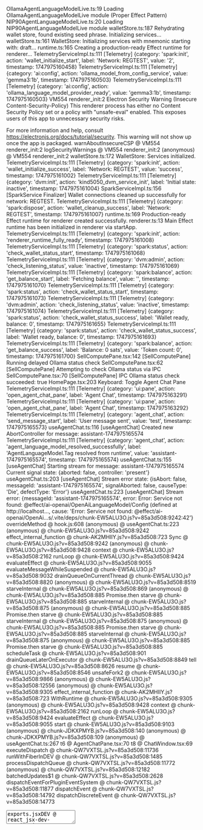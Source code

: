OllamaAgentLanguageModelLive.ts:19 Loading OllamaAgentLanguageModelLive module (Proper Effect Pattern)
NIP90AgentLanguageModelLive.ts:20 Loading NIP90AgentLanguageModelLive module
walletStore.ts:187 Rehydrating wallet store, found existing seed phrase. Initializing services...
walletStore.ts:161 WalletStore: Initializing services with mnemonic starting with: draft...
runtime.ts:165 Creating a production-ready Effect runtime for renderer...
TelemetryServiceImpl.ts:111 [Telemetry] {category: 'spark:init', action: 'wallet_initialize_start', label: 'Network: REGTEST', value: '2', timestamp: 1747975160458}
TelemetryServiceImpl.ts:111 [Telemetry] {category: 'ai:config', action: 'ollama_model_from_config_service', value: 'gemma3:1b', timestamp: 1747975160503}
TelemetryServiceImpl.ts:111 [Telemetry] {category: 'ai:config', action: 'ollama_language_model_provider_ready', value: 'gemma3:1b', timestamp: 1747975160503}
VM554 renderer_init:2 Electron Security Warning (Insecure Content-Security-Policy) This renderer process has either no Content Security
  Policy set or a policy with "unsafe-eval" enabled. This exposes users of
  this app to unnecessary security risks.

For more information and help, consult
https://electronjs.org/docs/tutorial/security.
This warning will not show up
once the app is packaged.
warnAboutInsecureCSP @ VM554 renderer_init:2
logSecurityWarnings @ VM554 renderer_init:2
(anonymous) @ VM554 renderer_init:2
walletStore.ts:172 WalletStore: Services initialized.
TelemetryServiceImpl.ts:111 [Telemetry] {category: 'spark:init', action: 'wallet_initialize_success', label: 'Network: REGTEST', value: 'success', timestamp: 1747975161002}
TelemetryServiceImpl.ts:111 [Telemetry] {category: 'dvm:init', action: 'kind5050_dvm_service_init', label: 'Initial state: inactive', timestamp: 1747975161004}
SparkServiceImpl.ts:156 [SparkService Finalizer] Wallet connections cleaned up successfully for network: REGTEST.
TelemetryServiceImpl.ts:111 [Telemetry] {category: 'spark:dispose', action: 'wallet_cleanup_success', label: 'Network: REGTEST', timestamp: 1747975161007}
runtime.ts:169 Production-ready Effect runtime for renderer created successfully.
renderer.ts:13 Main Effect runtime has been initialized in renderer via startApp.
TelemetryServiceImpl.ts:111 [Telemetry] {category: 'spark:init', action: 'renderer_runtime_fully_ready', timestamp: 1747975161008}
TelemetryServiceImpl.ts:111 [Telemetry] {category: 'spark:status', action: 'check_wallet_status_start', timestamp: 1747975161068}
TelemetryServiceImpl.ts:111 [Telemetry] {category: 'dvm:admin', action: 'check_listening_status', value: 'inactive', timestamp: 1747975161069}
TelemetryServiceImpl.ts:111 [Telemetry] {category: 'spark:balance', action: 'get_balance_start', label: 'Fetching balance', value: '', timestamp: 1747975161070}
TelemetryServiceImpl.ts:111 [Telemetry] {category: 'spark:status', action: 'check_wallet_status_start', timestamp: 1747975161073}
TelemetryServiceImpl.ts:111 [Telemetry] {category: 'dvm:admin', action: 'check_listening_status', value: 'inactive', timestamp: 1747975161074}
TelemetryServiceImpl.ts:111 [Telemetry] {category: 'spark:status', action: 'check_wallet_status_success', label: 'Wallet ready, balance: 0', timestamp: 1747975161655}
TelemetryServiceImpl.ts:111 [Telemetry] {category: 'spark:status', action: 'check_wallet_status_success', label: 'Wallet ready, balance: 0', timestamp: 1747975161693}
TelemetryServiceImpl.ts:111 [Telemetry] {category: 'spark:balance', action: 'get_balance_success', label: 'Balance: 0 sats', value: 'Token count: 0', timestamp: 1747975161700}
SellComputePane.tsx:142 [SellComputePane] Running delayed Ollama status check
SellComputePane.tsx:62 [SellComputePane] Attempting to check Ollama status via IPC
SellComputePane.tsx:70 [SellComputePane] IPC Ollama status check succeeded: true
HomePage.tsx:203 Keyboard: Toggle Agent Chat Pane
TelemetryServiceImpl.ts:111 [Telemetry] {category: 'ui:pane', action: 'open_agent_chat_pane', label: 'Agent Chat', timestamp: 1747975163291}
TelemetryServiceImpl.ts:111 [Telemetry] {category: 'ui:pane', action: 'open_agent_chat_pane', label: 'Agent Chat', timestamp: 1747975163292}
TelemetryServiceImpl.ts:111 [Telemetry] {category: 'agent_chat', action: 'send_message_start', label: 'User message sent', value: 'test', timestamp: 1747975165573}
useAgentChat.ts:116 [useAgentChat] Created new AbortController for message: assistant-1747975165574
TelemetryServiceImpl.ts:111 [Telemetry] {category: 'agent_chat', action: 'agent_language_model_resolved_successfully', label: 'AgentLanguageModel.Tag resolved from runtime', value: 'assistant-1747975165574', timestamp: 1747975165574}
useAgentChat.ts:155 [useAgentChat] Starting stream for message: assistant-1747975165574 Current signal state: {aborted: false, controller: 'present'}
useAgentChat.ts:203 [useAgentChat] Stream error state: {isAbort: false, messageId: 'assistant-1747975165574', signalAborted: false, causeType: 'Die', defectType: 'Error'}
useAgentChat.ts:223 [useAgentChat] Stream error: {messageId: 'assistant-1747975165574', error: Error: Service not found: @effect/ai-openai/OpenAiLanguageModel/Config (defined at http://localhost…, cause: 'Error: Service not found: @effect/ai-openai/OpenAi…s/.vite/deps/chunk-EW5ALU3O.js?v=85a3d508:9242:42'}
overrideMethod @ hook.js:608
(anonymous) @ useAgentChat.ts:223
(anonymous) @ chunk-EW5ALU3O.js?v=85a3d508:9242
effect_internal_function @ chunk-AK2MHIIY.js?v=85a3d508:723
Sync @ chunk-EW5ALU3O.js?v=85a3d508:9242
(anonymous) @ chunk-EW5ALU3O.js?v=85a3d508:9428
context @ chunk-EW5ALU3O.js?v=85a3d508:2162
runLoop @ chunk-EW5ALU3O.js?v=85a3d508:9424
evaluateEffect @ chunk-EW5ALU3O.js?v=85a3d508:9055
evaluateMessageWhileSuspended @ chunk-EW5ALU3O.js?v=85a3d508:9032
drainQueueOnCurrentThread @ chunk-EW5ALU3O.js?v=85a3d508:8820
(anonymous) @ chunk-EW5ALU3O.js?v=85a3d508:8519
starveInternal @ chunk-EW5ALU3O.js?v=85a3d508:869
(anonymous) @ chunk-EW5ALU3O.js?v=85a3d508:885
Promise.then
starve @ chunk-EW5ALU3O.js?v=85a3d508:885
starveInternal @ chunk-EW5ALU3O.js?v=85a3d508:875
(anonymous) @ chunk-EW5ALU3O.js?v=85a3d508:885
Promise.then
starve @ chunk-EW5ALU3O.js?v=85a3d508:885
starveInternal @ chunk-EW5ALU3O.js?v=85a3d508:875
(anonymous) @ chunk-EW5ALU3O.js?v=85a3d508:885
Promise.then
starve @ chunk-EW5ALU3O.js?v=85a3d508:885
starveInternal @ chunk-EW5ALU3O.js?v=85a3d508:875
(anonymous) @ chunk-EW5ALU3O.js?v=85a3d508:885
Promise.then
starve @ chunk-EW5ALU3O.js?v=85a3d508:885
scheduleTask @ chunk-EW5ALU3O.js?v=85a3d508:901
drainQueueLaterOnExecutor @ chunk-EW5ALU3O.js?v=85a3d508:8849
tell @ chunk-EW5ALU3O.js?v=85a3d508:8626
resume @ chunk-EW5ALU3O.js?v=85a3d508:8546
unsafeFork2 @ chunk-EW5ALU3O.js?v=85a3d508:9866
(anonymous) @ chunk-EW5ALU3O.js?v=85a3d508:12556
(anonymous) @ chunk-EW5ALU3O.js?v=85a3d508:9305
effect_internal_function @ chunk-AK2MHIIY.js?v=85a3d508:723
WithRuntime @ chunk-EW5ALU3O.js?v=85a3d508:9305
(anonymous) @ chunk-EW5ALU3O.js?v=85a3d508:9428
context @ chunk-EW5ALU3O.js?v=85a3d508:2162
runLoop @ chunk-EW5ALU3O.js?v=85a3d508:9424
evaluateEffect @ chunk-EW5ALU3O.js?v=85a3d508:9055
start @ chunk-EW5ALU3O.js?v=85a3d508:9103
(anonymous) @ chunk-JDKXPMYB.js?v=85a3d508:140
(anonymous) @ chunk-JDKXPMYB.js?v=85a3d508:109
(anonymous) @ useAgentChat.ts:267
t6 @ AgentChatPane.tsx:70
t8 @ ChatWindow.tsx:69
executeDispatch @ chunk-QW7VXTSL.js?v=85a3d508:11736
runWithFiberInDEV @ chunk-QW7VXTSL.js?v=85a3d508:1485
processDispatchQueue @ chunk-QW7VXTSL.js?v=85a3d508:11772
(anonymous) @ chunk-QW7VXTSL.js?v=85a3d508:12182
batchedUpdates$1 @ chunk-QW7VXTSL.js?v=85a3d508:2628
dispatchEventForPluginEventSystem @ chunk-QW7VXTSL.js?v=85a3d508:11877
dispatchEvent @ chunk-QW7VXTSL.js?v=85a3d508:14792
dispatchDiscreteEvent @ chunk-QW7VXTSL.js?v=85a3d508:14773
<textarea>
exports.jsxDEV @ react_jsx-dev-runtime.js?v=85a3d508:250
Textarea @ textarea.tsx:7
react-stack-bottom-frame @ chunk-QW7VXTSL.js?v=85a3d508:17424
renderWithHooks @ chunk-QW7VXTSL.js?v=85a3d508:4206
updateFunctionComponent @ chunk-QW7VXTSL.js?v=85a3d508:6619
beginWork @ chunk-QW7VXTSL.js?v=85a3d508:7654
runWithFiberInDEV @ chunk-QW7VXTSL.js?v=85a3d508:1485
performUnitOfWork @ chunk-QW7VXTSL.js?v=85a3d508:10868
workLoopSync @ chunk-QW7VXTSL.js?v=85a3d508:10728
renderRootSync @ chunk-QW7VXTSL.js?v=85a3d508:10711
performWorkOnRoot @ chunk-QW7VXTSL.js?v=85a3d508:10330
performSyncWorkOnRoot @ chunk-QW7VXTSL.js?v=85a3d508:11635
flushSyncWorkAcrossRoots_impl @ chunk-QW7VXTSL.js?v=85a3d508:11536
processRootScheduleInMicrotask @ chunk-QW7VXTSL.js?v=85a3d508:11558
(anonymous) @ chunk-QW7VXTSL.js?v=85a3d508:11649
<Textarea>
exports.jsxDEV @ react_jsx-dev-runtime.js?v=85a3d508:250
ChatWindow @ ChatWindow.tsx:99
react-stack-bottom-frame @ chunk-QW7VXTSL.js?v=85a3d508:17424
renderWithHooks @ chunk-QW7VXTSL.js?v=85a3d508:4206
updateFunctionComponent @ chunk-QW7VXTSL.js?v=85a3d508:6619
beginWork @ chunk-QW7VXTSL.js?v=85a3d508:7654
runWithFiberInDEV @ chunk-QW7VXTSL.js?v=85a3d508:1485
performUnitOfWork @ chunk-QW7VXTSL.js?v=85a3d508:10868
workLoopSync @ chunk-QW7VXTSL.js?v=85a3d508:10728
renderRootSync @ chunk-QW7VXTSL.js?v=85a3d508:10711
performWorkOnRoot @ chunk-QW7VXTSL.js?v=85a3d508:10330
performSyncWorkOnRoot @ chunk-QW7VXTSL.js?v=85a3d508:11635
flushSyncWorkAcrossRoots_impl @ chunk-QW7VXTSL.js?v=85a3d508:11536
processRootScheduleInMicrotask @ chunk-QW7VXTSL.js?v=85a3d508:11558
(anonymous) @ chunk-QW7VXTSL.js?v=85a3d508:11649
<ChatWindow>
exports.jsxDEV @ react_jsx-dev-runtime.js?v=85a3d508:250
ChatContainer @ ChatContainer.tsx:64
react-stack-bottom-frame @ chunk-QW7VXTSL.js?v=85a3d508:17424
renderWithHooks @ chunk-QW7VXTSL.js?v=85a3d508:4206
updateFunctionComponent @ chunk-QW7VXTSL.js?v=85a3d508:6619
beginWork @ chunk-QW7VXTSL.js?v=85a3d508:7654
runWithFiberInDEV @ chunk-QW7VXTSL.js?v=85a3d508:1485
performUnitOfWork @ chunk-QW7VXTSL.js?v=85a3d508:10868
workLoopSync @ chunk-QW7VXTSL.js?v=85a3d508:10728
renderRootSync @ chunk-QW7VXTSL.js?v=85a3d508:10711
performWorkOnRoot @ chunk-QW7VXTSL.js?v=85a3d508:10330
performSyncWorkOnRoot @ chunk-QW7VXTSL.js?v=85a3d508:11635
flushSyncWorkAcrossRoots_impl @ chunk-QW7VXTSL.js?v=85a3d508:11536
processRootScheduleInMicrotask @ chunk-QW7VXTSL.js?v=85a3d508:11558
(anonymous) @ chunk-QW7VXTSL.js?v=85a3d508:11649
<ChatContainer>
exports.jsxDEV @ react_jsx-dev-runtime.js?v=85a3d508:250
AgentChatPane @ AgentChatPane.tsx:116
react-stack-bottom-frame @ chunk-QW7VXTSL.js?v=85a3d508:17424
renderWithHooks @ chunk-QW7VXTSL.js?v=85a3d508:4206
updateFunctionComponent @ chunk-QW7VXTSL.js?v=85a3d508:6619
beginWork @ chunk-QW7VXTSL.js?v=85a3d508:7654
runWithFiberInDEV @ chunk-QW7VXTSL.js?v=85a3d508:1485
performUnitOfWork @ chunk-QW7VXTSL.js?v=85a3d508:10868
workLoopSync @ chunk-QW7VXTSL.js?v=85a3d508:10728
renderRootSync @ chunk-QW7VXTSL.js?v=85a3d508:10711
performWorkOnRoot @ chunk-QW7VXTSL.js?v=85a3d508:10330
performSyncWorkOnRoot @ chunk-QW7VXTSL.js?v=85a3d508:11635
flushSyncWorkAcrossRoots_impl @ chunk-QW7VXTSL.js?v=85a3d508:11536
processRootScheduleInMicrotask @ chunk-QW7VXTSL.js?v=85a3d508:11558
(anonymous) @ chunk-QW7VXTSL.js?v=85a3d508:11649
<AgentChatPane>
exports.jsxDEV @ react_jsx-dev-runtime.js?v=85a3d508:250
t12 @ PaneManager.tsx:130
PaneManager @ PaneManager.tsx:73
react-stack-bottom-frame @ chunk-QW7VXTSL.js?v=85a3d508:17424
renderWithHooks @ chunk-QW7VXTSL.js?v=85a3d508:4206
updateFunctionComponent @ chunk-QW7VXTSL.js?v=85a3d508:6619
beginWork @ chunk-QW7VXTSL.js?v=85a3d508:7654
runWithFiberInDEV @ chunk-QW7VXTSL.js?v=85a3d508:1485
performUnitOfWork @ chunk-QW7VXTSL.js?v=85a3d508:10868
workLoopSync @ chunk-QW7VXTSL.js?v=85a3d508:10728
renderRootSync @ chunk-QW7VXTSL.js?v=85a3d508:10711
performWorkOnRoot @ chunk-QW7VXTSL.js?v=85a3d508:10330
performSyncWorkOnRoot @ chunk-QW7VXTSL.js?v=85a3d508:11635
flushSyncWorkAcrossRoots_impl @ chunk-QW7VXTSL.js?v=85a3d508:11536
processRootScheduleInMicrotask @ chunk-QW7VXTSL.js?v=85a3d508:11558
(anonymous) @ chunk-QW7VXTSL.js?v=85a3d508:11649
<PaneManager>
exports.jsxDEV @ react_jsx-dev-runtime.js?v=85a3d508:250
HomePage @ HomePage.tsx:249
react-stack-bottom-frame @ chunk-QW7VXTSL.js?v=85a3d508:17424
renderWithHooksAgain @ chunk-QW7VXTSL.js?v=85a3d508:4281
renderWithHooks @ chunk-QW7VXTSL.js?v=85a3d508:4217
updateFunctionComponent @ chunk-QW7VXTSL.js?v=85a3d508:6619
beginWork @ chunk-QW7VXTSL.js?v=85a3d508:7654
runWithFiberInDEV @ chunk-QW7VXTSL.js?v=85a3d508:1485
performUnitOfWork @ chunk-QW7VXTSL.js?v=85a3d508:10868
workLoopSync @ chunk-QW7VXTSL.js?v=85a3d508:10728
renderRootSync @ chunk-QW7VXTSL.js?v=85a3d508:10711
performWorkOnRoot @ chunk-QW7VXTSL.js?v=85a3d508:10330
performSyncWorkOnRoot @ chunk-QW7VXTSL.js?v=85a3d508:11635
flushSyncWorkAcrossRoots_impl @ chunk-QW7VXTSL.js?v=85a3d508:11536
processRootScheduleInMicrotask @ chunk-QW7VXTSL.js?v=85a3d508:11558
(anonymous) @ chunk-QW7VXTSL.js?v=85a3d508:11649
<HomePage>
exports.jsx @ chunk-D3OMFVKC.js?v=85a3d508:250
(anonymous) @ @tanstack_react-router.js?v=85a3d508:4337
mountMemo @ chunk-QW7VXTSL.js?v=85a3d508:5052
useMemo @ chunk-QW7VXTSL.js?v=85a3d508:16513
exports.useMemo @ chunk-5LFKFUIN.js?v=85a3d508:915
MatchInnerImpl @ @tanstack_react-router.js?v=85a3d508:4334
react-stack-bottom-frame @ chunk-QW7VXTSL.js?v=85a3d508:17424
renderWithHooks @ chunk-QW7VXTSL.js?v=85a3d508:4206
updateFunctionComponent @ chunk-QW7VXTSL.js?v=85a3d508:6619
updateSimpleMemoComponent @ chunk-QW7VXTSL.js?v=85a3d508:6528
updateMemoComponent @ chunk-QW7VXTSL.js?v=85a3d508:6482
beginWork @ chunk-QW7VXTSL.js?v=85a3d508:7915
runWithFiberInDEV @ chunk-QW7VXTSL.js?v=85a3d508:1485
performUnitOfWork @ chunk-QW7VXTSL.js?v=85a3d508:10868
workLoopSync @ chunk-QW7VXTSL.js?v=85a3d508:10728
renderRootSync @ chunk-QW7VXTSL.js?v=85a3d508:10711
performWorkOnRoot @ chunk-QW7VXTSL.js?v=85a3d508:10330
performSyncWorkOnRoot @ chunk-QW7VXTSL.js?v=85a3d508:11635
flushSyncWorkAcrossRoots_impl @ chunk-QW7VXTSL.js?v=85a3d508:11536
processRootScheduleInMicrotask @ chunk-QW7VXTSL.js?v=85a3d508:11558
(anonymous) @ chunk-QW7VXTSL.js?v=85a3d508:11649
<MatchInnerImpl>
exports.jsx @ chunk-D3OMFVKC.js?v=85a3d508:250
MatchImpl @ @tanstack_react-router.js?v=85a3d508:4274
react-stack-bottom-frame @ chunk-QW7VXTSL.js?v=85a3d508:17424
renderWithHooksAgain @ chunk-QW7VXTSL.js?v=85a3d508:4281
renderWithHooks @ chunk-QW7VXTSL.js?v=85a3d508:4217
updateFunctionComponent @ chunk-QW7VXTSL.js?v=85a3d508:6619
updateSimpleMemoComponent @ chunk-QW7VXTSL.js?v=85a3d508:6528
updateMemoComponent @ chunk-QW7VXTSL.js?v=85a3d508:6482
beginWork @ chunk-QW7VXTSL.js?v=85a3d508:7915
runWithFiberInDEV @ chunk-QW7VXTSL.js?v=85a3d508:1485
performUnitOfWork @ chunk-QW7VXTSL.js?v=85a3d508:10868
workLoopSync @ chunk-QW7VXTSL.js?v=85a3d508:10728
renderRootSync @ chunk-QW7VXTSL.js?v=85a3d508:10711
performWorkOnRoot @ chunk-QW7VXTSL.js?v=85a3d508:10330
performSyncWorkOnRoot @ chunk-QW7VXTSL.js?v=85a3d508:11635
flushSyncWorkAcrossRoots_impl @ chunk-QW7VXTSL.js?v=85a3d508:11536
processRootScheduleInMicrotask @ chunk-QW7VXTSL.js?v=85a3d508:11558
(anonymous) @ chunk-QW7VXTSL.js?v=85a3d508:11649
<MatchImpl>
exports.jsx @ chunk-D3OMFVKC.js?v=85a3d508:250
OutletImpl @ @tanstack_react-router.js?v=85a3d508:4424
react-stack-bottom-frame @ chunk-QW7VXTSL.js?v=85a3d508:17424
renderWithHooksAgain @ chunk-QW7VXTSL.js?v=85a3d508:4281
renderWithHooks @ chunk-QW7VXTSL.js?v=85a3d508:4217
updateFunctionComponent @ chunk-QW7VXTSL.js?v=85a3d508:6619
updateSimpleMemoComponent @ chunk-QW7VXTSL.js?v=85a3d508:6528
updateMemoComponent @ chunk-QW7VXTSL.js?v=85a3d508:6482
beginWork @ chunk-QW7VXTSL.js?v=85a3d508:7915
runWithFiberInDEV @ chunk-QW7VXTSL.js?v=85a3d508:1485
performUnitOfWork @ chunk-QW7VXTSL.js?v=85a3d508:10868
workLoopSync @ chunk-QW7VXTSL.js?v=85a3d508:10728
renderRootSync @ chunk-QW7VXTSL.js?v=85a3d508:10711
performWorkOnRoot @ chunk-QW7VXTSL.js?v=85a3d508:10330
performSyncWorkOnRoot @ chunk-QW7VXTSL.js?v=85a3d508:11635
flushSyncWorkAcrossRoots_impl @ chunk-QW7VXTSL.js?v=85a3d508:11536
processRootScheduleInMicrotask @ chunk-QW7VXTSL.js?v=85a3d508:11558
(anonymous) @ chunk-QW7VXTSL.js?v=85a3d508:11649
<OutletImpl>
exports.jsxDEV @ react_jsx-dev-runtime.js?v=85a3d508:250
Root @ __root.tsx:14
react-stack-bottom-frame @ chunk-QW7VXTSL.js?v=85a3d508:17424
renderWithHooks @ chunk-QW7VXTSL.js?v=85a3d508:4206
updateFunctionComponent @ chunk-QW7VXTSL.js?v=85a3d508:6619
beginWork @ chunk-QW7VXTSL.js?v=85a3d508:7654
runWithFiberInDEV @ chunk-QW7VXTSL.js?v=85a3d508:1485
performUnitOfWork @ chunk-QW7VXTSL.js?v=85a3d508:10868
workLoopSync @ chunk-QW7VXTSL.js?v=85a3d508:10728
renderRootSync @ chunk-QW7VXTSL.js?v=85a3d508:10711
performWorkOnRoot @ chunk-QW7VXTSL.js?v=85a3d508:10330
performSyncWorkOnRoot @ chunk-QW7VXTSL.js?v=85a3d508:11635
flushSyncWorkAcrossRoots_impl @ chunk-QW7VXTSL.js?v=85a3d508:11536
processRootScheduleInMicrotask @ chunk-QW7VXTSL.js?v=85a3d508:11558
(anonymous) @ chunk-QW7VXTSL.js?v=85a3d508:11649
<Root>
exports.jsx @ chunk-D3OMFVKC.js?v=85a3d508:250
(anonymous) @ @tanstack_react-router.js?v=85a3d508:4337
mountMemo @ chunk-QW7VXTSL.js?v=85a3d508:5052
useMemo @ chunk-QW7VXTSL.js?v=85a3d508:16513
exports.useMemo @ chunk-5LFKFUIN.js?v=85a3d508:915
MatchInnerImpl @ @tanstack_react-router.js?v=85a3d508:4334
react-stack-bottom-frame @ chunk-QW7VXTSL.js?v=85a3d508:17424
renderWithHooks @ chunk-QW7VXTSL.js?v=85a3d508:4206
updateFunctionComponent @ chunk-QW7VXTSL.js?v=85a3d508:6619
updateSimpleMemoComponent @ chunk-QW7VXTSL.js?v=85a3d508:6528
updateMemoComponent @ chunk-QW7VXTSL.js?v=85a3d508:6482
beginWork @ chunk-QW7VXTSL.js?v=85a3d508:7915
runWithFiberInDEV @ chunk-QW7VXTSL.js?v=85a3d508:1485
performUnitOfWork @ chunk-QW7VXTSL.js?v=85a3d508:10868
workLoopSync @ chunk-QW7VXTSL.js?v=85a3d508:10728
renderRootSync @ chunk-QW7VXTSL.js?v=85a3d508:10711
performWorkOnRoot @ chunk-QW7VXTSL.js?v=85a3d508:10330
performSyncWorkOnRoot @ chunk-QW7VXTSL.js?v=85a3d508:11635
flushSyncWorkAcrossRoots_impl @ chunk-QW7VXTSL.js?v=85a3d508:11536
processRootScheduleInMicrotask @ chunk-QW7VXTSL.js?v=85a3d508:11558
(anonymous) @ chunk-QW7VXTSL.js?v=85a3d508:11649
<MatchInnerImpl>
exports.jsx @ chunk-D3OMFVKC.js?v=85a3d508:250
MatchImpl @ @tanstack_react-router.js?v=85a3d508:4274
react-stack-bottom-frame @ chunk-QW7VXTSL.js?v=85a3d508:17424
renderWithHooksAgain @ chunk-QW7VXTSL.js?v=85a3d508:4281
renderWithHooks @ chunk-QW7VXTSL.js?v=85a3d508:4217
updateFunctionComponent @ chunk-QW7VXTSL.js?v=85a3d508:6619
updateSimpleMemoComponent @ chunk-QW7VXTSL.js?v=85a3d508:6528
updateMemoComponent @ chunk-QW7VXTSL.js?v=85a3d508:6482
beginWork @ chunk-QW7VXTSL.js?v=85a3d508:7915
runWithFiberInDEV @ chunk-QW7VXTSL.js?v=85a3d508:1485
performUnitOfWork @ chunk-QW7VXTSL.js?v=85a3d508:10868
workLoopSync @ chunk-QW7VXTSL.js?v=85a3d508:10728
renderRootSync @ chunk-QW7VXTSL.js?v=85a3d508:10711
performWorkOnRoot @ chunk-QW7VXTSL.js?v=85a3d508:10330
performSyncWorkOnRoot @ chunk-QW7VXTSL.js?v=85a3d508:11635
flushSyncWorkAcrossRoots_impl @ chunk-QW7VXTSL.js?v=85a3d508:11536
processRootScheduleInMicrotask @ chunk-QW7VXTSL.js?v=85a3d508:11558
(anonymous) @ chunk-QW7VXTSL.js?v=85a3d508:11649
<MatchImpl>
exports.jsx @ chunk-D3OMFVKC.js?v=85a3d508:250
MatchesInner @ @tanstack_react-router.js?v=85a3d508:4465
react-stack-bottom-frame @ chunk-QW7VXTSL.js?v=85a3d508:17424
renderWithHooksAgain @ chunk-QW7VXTSL.js?v=85a3d508:4281
renderWithHooks @ chunk-QW7VXTSL.js?v=85a3d508:4217
updateFunctionComponent @ chunk-QW7VXTSL.js?v=85a3d508:6619
beginWork @ chunk-QW7VXTSL.js?v=85a3d508:7654
runWithFiberInDEV @ chunk-QW7VXTSL.js?v=85a3d508:1485
performUnitOfWork @ chunk-QW7VXTSL.js?v=85a3d508:10868
workLoopSync @ chunk-QW7VXTSL.js?v=85a3d508:10728
renderRootSync @ chunk-QW7VXTSL.js?v=85a3d508:10711
performWorkOnRoot @ chunk-QW7VXTSL.js?v=85a3d508:10330
performSyncWorkOnRoot @ chunk-QW7VXTSL.js?v=85a3d508:11635
flushSyncWorkAcrossRoots_impl @ chunk-QW7VXTSL.js?v=85a3d508:11536
processRootScheduleInMicrotask @ chunk-QW7VXTSL.js?v=85a3d508:11558
(anonymous) @ chunk-QW7VXTSL.js?v=85a3d508:11649
<MatchesInner>
exports.jsx @ chunk-D3OMFVKC.js?v=85a3d508:250
Matches @ @tanstack_react-router.js?v=85a3d508:4439
react-stack-bottom-frame @ chunk-QW7VXTSL.js?v=85a3d508:17424
renderWithHooksAgain @ chunk-QW7VXTSL.js?v=85a3d508:4281
renderWithHooks @ chunk-QW7VXTSL.js?v=85a3d508:4217
updateFunctionComponent @ chunk-QW7VXTSL.js?v=85a3d508:6619
beginWork @ chunk-QW7VXTSL.js?v=85a3d508:7654
runWithFiberInDEV @ chunk-QW7VXTSL.js?v=85a3d508:1485
performUnitOfWork @ chunk-QW7VXTSL.js?v=85a3d508:10868
workLoopSync @ chunk-QW7VXTSL.js?v=85a3d508:10728
renderRootSync @ chunk-QW7VXTSL.js?v=85a3d508:10711
performWorkOnRoot @ chunk-QW7VXTSL.js?v=85a3d508:10330
performWorkOnRootViaSchedulerTask @ chunk-QW7VXTSL.js?v=85a3d508:11623
performWorkUntilDeadline @ chunk-QW7VXTSL.js?v=85a3d508:36
<Matches>
exports.jsx @ chunk-D3OMFVKC.js?v=85a3d508:250
RouterProvider @ @tanstack_react-router.js?v=85a3d508:5181
react-stack-bottom-frame @ chunk-QW7VXTSL.js?v=85a3d508:17424
renderWithHooksAgain @ chunk-QW7VXTSL.js?v=85a3d508:4281
renderWithHooks @ chunk-QW7VXTSL.js?v=85a3d508:4217
updateFunctionComponent @ chunk-QW7VXTSL.js?v=85a3d508:6619
beginWork @ chunk-QW7VXTSL.js?v=85a3d508:7654
runWithFiberInDEV @ chunk-QW7VXTSL.js?v=85a3d508:1485
performUnitOfWork @ chunk-QW7VXTSL.js?v=85a3d508:10868
workLoopSync @ chunk-QW7VXTSL.js?v=85a3d508:10728
renderRootSync @ chunk-QW7VXTSL.js?v=85a3d508:10711
performWorkOnRoot @ chunk-QW7VXTSL.js?v=85a3d508:10330
performWorkOnRootViaSchedulerTask @ chunk-QW7VXTSL.js?v=85a3d508:11623
performWorkUntilDeadline @ chunk-QW7VXTSL.js?v=85a3d508:36
<RouterProvider>
exports.jsxDEV @ react_jsx-dev-runtime.js?v=85a3d508:250
App @ App.tsx:67
react-stack-bottom-frame @ chunk-QW7VXTSL.js?v=85a3d508:17424
renderWithHooks @ chunk-QW7VXTSL.js?v=85a3d508:4206
updateFunctionComponent @ chunk-QW7VXTSL.js?v=85a3d508:6619
beginWork @ chunk-QW7VXTSL.js?v=85a3d508:7654
runWithFiberInDEV @ chunk-QW7VXTSL.js?v=85a3d508:1485
performUnitOfWork @ chunk-QW7VXTSL.js?v=85a3d508:10868
workLoopSync @ chunk-QW7VXTSL.js?v=85a3d508:10728
renderRootSync @ chunk-QW7VXTSL.js?v=85a3d508:10711
performWorkOnRoot @ chunk-QW7VXTSL.js?v=85a3d508:10330
performWorkOnRootViaSchedulerTask @ chunk-QW7VXTSL.js?v=85a3d508:11623
performWorkUntilDeadline @ chunk-QW7VXTSL.js?v=85a3d508:36
<App>
exports.createElement @ chunk-5LFKFUIN.js?v=85a3d508:773
startApp @ renderer.ts:33
await in startApp
(anonymous) @ renderer.ts:87
TelemetryServiceImpl.ts:111 [Telemetry] {category: 'agent_chat', action: 'send_message_failure_stream', label: 'Service not found: @effect/ai-openai/OpenAiLanguag…ite/deps/@effect_ai-openai.js?v=85a3d508:9738:90)', value: 'Error: Service not found: @effect/ai-openai/OpenAi…s/.vite/deps/chunk-EW5ALU3O.js?v=85a3d508:9242:42', timestamp: 1747975165599}
useAgentChat.ts:240 [useAgentChat] Ensuring block entered. {messageId: 'assistant-1747975165574', abortController: 'present', signalAborted: false, isLoading: false}
useAgentChat.ts:256 [useAgentChat] Clearing abort controller for message: assistant-1747975165574
useAgentChat.ts:260 [useAgentChat] Clearing current assistant message ID: assistant-1747975165574
